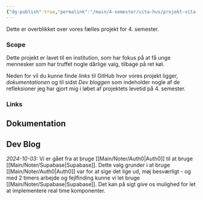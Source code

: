 ```yaml
---
{"dg-publish":true,"permalink":"/main/4-semester/vita-hus/projekt-vita-hus/","created":"2024-10-02T06:19:06.331+02:00"}
---
```


Dette er overblikket over vores fælles projekt for 4. semester.

### Scope
Dette projekt er lavet til en institution, som har fokus på at få unge mennesker som har truffet nogle dårlige valg, tilbage på ret køl. 

Neden for vil du kunne finde *links* til GitHub hvor vores projekt ligger, *dokumentationen* og til sidst *Dev bloggen* som indeholder nogle af de refleksioner jeg har gjort mig i løbet af projektets levetid på 4. semester.

### Links

## Dokumentation

## Dev Blog

*2024-10-03:* Vi er gået fra at bruge [[Main/Noter/Auth0\|Auth0]] til at bruge [[Main/Noter/Supabase\|Supabase]]. Dette valg grunder i at bruge [[Main/Noter/Auth0\|Auth0]] var for at sige det lige ud, møj besværligt - og med 2 timers arbejde og fejlfinding kunne vi let bruge [[Main/Noter/Supabase\|Supabase]]. Det kan på sigt give os mulighed for let at implementere real time komponenter.
